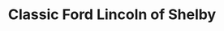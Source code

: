 ---
title: "Classic Ford Lincoln of Shelby"
url: /shelby/classic-ford-lincoln-of-shelby/
shop: car
---